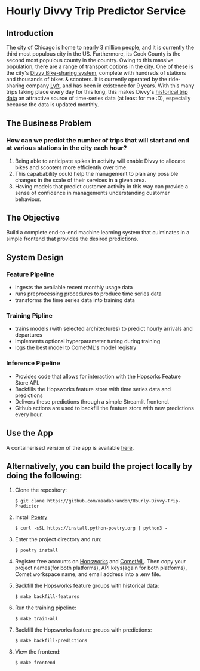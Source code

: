# Hourly Divvy Trip Predictor Service

## Introduction

The city of Chicago is home to nearly 3 million people, and it is currently the third most populous city in the US. Furthermore, its Cook County is the second most populous county in the country. Owing to this massive population, there are a range of transport options in the city. One of these is the city's [Divvy Bike-sharing system](https://divvybikes.com/), complete with hundreds of stations and thousands of bikes & scooters. It is currently operated by the ride-sharing company [Lyft](https://www.lyft.com/), and has been in existence for 9 years. With this many trips taking place every day for this long, this makes Divvy's [historical trip data](https://divvybikes.com/system-data) an attractive source of time-series data (at least for me :D), especially because the data is updated monthly.


## The Business Problem
### How can we predict the number of trips that will start and end at various stations in the city each hour?

1. Being able to anticipate spikes in activity will enable Divvy to allocate bikes and scooters more efficiently over time. 
2. This capabability could help the management to plan any possible changes in the scale of their services in a given area.
3. Having models that predict customer activity in this way can provide a sense of confidence in managements understanding 
   customer behaviour.

## The Objective 
Build a complete end-to-end machine learning system that culminates in a simple frontend that provides the desired predictions.

## System Design

### Feature Pipeline
- ingests the available recent monthly usage data
- runs preprocessing procedures to produce time series data
- transforms the time series data into training data

### Training Pipline 
- trains models (with selected architectures) to predict hourly arrivals and departures
- implements optional hyperparameter tuning during training
- logs the best model to CometML's model registry

### Inference Pipeline
- Provides code that allows for interaction with the Hopsorks Feature Store API.
- Backfills the Hopsworks feature store with time series data and predictions
- Delivers these predictions through a simple Streamlit frontend.
- Github actions are used to backfill the feature store with new predictions every hour.

## Use the App
A containerised version of the app is available [here](https://melodious-wisdom-production-2431.up.railway.app/).

## Alternatively, you can build the project locally by doing the following:

1. Clone the repository:
    ```
    $ git clone https://github.com/maadabrandon/Hourly-Divvy-Trip-Predictor
    ```

2. Install [Poetry](https://python-poetry.org/)
   ```
   $ curl -sSL https://install.python-poetry.org | python3 -
   ```

3. Enter the project directory and run:
    ```
    $ poetry install
    ```

4. Register free accounts on [Hopsworks](https://c.app.hopsworks.ai/) and [CometML](https://www.comet.com/). 
   Then copy your project names(for both platforms), API keys(again for both platforms), Comet workspace name, and email address into a .env file.

5. Backfill the Hopsworks feature groups with historical data:
    ```
    $ make backfill-features
    ```
6. Run the training pipeline:
    ```
    $ make train-all
    ```
7. Backfill the Hopsworks feature groups with predictions:
    ```
    $ make backfill-predictions
    ```

8. View the frontend:
    ```
    $ make frontend
    ```

